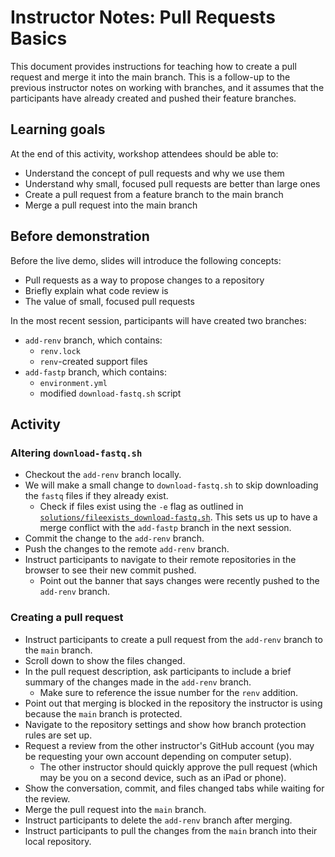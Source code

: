 # Instructor Notes: Pull Requests Basics

This document provides instructions for teaching how to create a pull request and merge it into the main branch.
This is a follow-up to the previous instructor notes on working with branches, and it assumes that the participants have already created and pushed their feature branches.

## Learning goals

At the end of this activity, workshop attendees should be able to:

* Understand the concept of pull requests and why we use them
* Understand why small, focused pull requests are better than large ones
* Create a pull request from a feature branch to the main branch
* Merge a pull request into the main branch

## Before demonstration

Before the live demo, slides will introduce the following concepts:

* Pull requests as a way to propose changes to a repository
* Briefly explain what code review is
* The value of small, focused pull requests

In the most recent session, participants will have created two branches:

* `add-renv` branch, which contains:
  * `renv.lock`
  * `renv`-created support files
* `add-fastp` branch, which contains:
  * `environment.yml`
  * modified `download-fastq.sh` script

## Activity

### Altering `download-fastq.sh`

* Checkout the `add-renv` branch locally.
* We will make a small change to `download-fastq.sh` to skip downloading the `fastq` files if they already exist.
    * Check if files exist using the `-e` flag as outlined in [`solutions/fileexists_download-fastq.sh`](solutions/fileexists_download-fastq.sh).
    This sets us up to have a merge conflict with the `add-fastp` branch in the next session.
* Commit the change to the `add-renv` branch.
* Push the changes to the remote `add-renv` branch.
* Instruct participants to navigate to their remote repositories in the browser to see their new commit pushed.
  * Point out the banner that says changes were recently pushed to the `add-renv` branch.

### Creating a pull request

* Instruct participants to create a pull request from the `add-renv` branch to the `main` branch.
* Scroll down to show the files changed.
* In the pull request description, ask participants to include a brief summary of the changes made in the `add-renv` branch.
    * Make sure to reference the issue number for the `renv` addition.
* Point out that merging is blocked in the repository the instructor is using because the `main` branch is protected.
* Navigate to the repository settings and show how branch protection rules are set up.
* Request a review from the other instructor's GitHub account (you may be requesting your own account depending on computer setup).
    * The other instructor should quickly approve the pull request (which may be you on a second device, such as an iPad or phone).
* Show the conversation, commit, and files changed tabs while waiting for the review.
* Merge the pull request into the `main` branch.
* Instruct participants to delete the `add-renv` branch after merging.
* Instruct participants to pull the changes from the `main` branch into their local repository.
